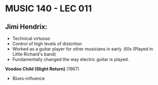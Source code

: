 # MUSIC 140 - LEC 011
## Jimi Hendrix:
- Technical virtuoso
- Control of high levels of distortion
- Worked as a guitar player for other musicians in early .60s (Played in Little Richard's band)
- Fundamentally changed the way electric guitar is played.

**Voodoo Child (Slight Return)** (1967)
- Blues-influence
<!--stackedit_data:
eyJoaXN0b3J5IjpbMzcxMDA3OTE1LC0zMzA2MjY4MDUsLTIwNT
c4OTIyNjBdfQ==
-->